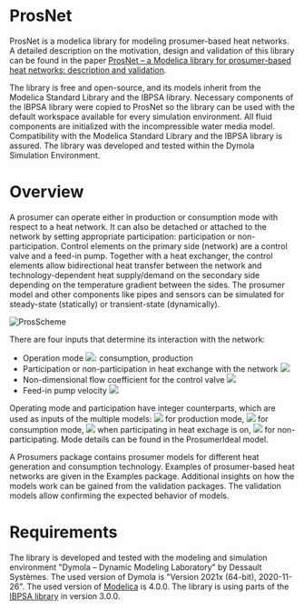 # ProsNet
ProsNet is a modelica library for modeling prosumer-based heat networks.
A detailed description on the motivation, design and validation of this library can be found in the paper [ProsNet – a Modelica library for prosumer-based heat networks: description and validation](https://www.doi.org/10.1088/1742-6596/2042/1/012031).

The library is free and open-source, and its models inherit from the Modelica Standard Library and the IBPSA library. Necessary components of the IBPSA library were copied to ProsNet so the library can be used with the default workspace available for every simulation environment. All fluid components are initialized with the incompressible water media model. Compatibility with the Modelica Standard Library and the IBPSA library is assured.
The library was developed and tested within the Dymola Simulation Environment.

# Overview
A prosumer can operate either in production or consumption mode with respect to a heat network. It can also be detached or attached to the network by setting appropriate participation: participation or non-participation. Control elements on the primary side (network) are a control valve and a feed-in pump. Together with a heat exchanger, the control elements allow bidirectional heat transfer between the network and technology-dependent heat supply/demand on the secondary side depending on the temperature gradient between the sides. The prosumer model and other components like pipes and sensors can be simulated for steady-state (statically) or transient-state (dynamically).

![ProsScheme](https://user-images.githubusercontent.com/54630145/157418834-7e4c67e4-211d-4cb5-a4be-304b689c7e67.gif)

There are four inputs that determine its interaction with the network:
* Operation mode <img src="https://render.githubusercontent.com/render/math?math=\mu">: consumption, production
* Participation or non-participation in heat exchange with the network <img src="https://render.githubusercontent.com/render/math?math=\pi">
* Non-dimensional flow coefficient for the control valve <img src="https://render.githubusercontent.com/render/math?math=\kappa">
* Feed-in pump velocity <img src="https://render.githubusercontent.com/render/math?math=u">

Operating mode and participation have integer counterparts, which are used as inputs of the multiple models: 
<img src="https://render.githubusercontent.com/render/math?math=\mu=1"> for production mode, <img src="https://render.githubusercontent.com/render/math?math=\mu=-1"> for consumption mode, <img src="https://render.githubusercontent.com/render/math?math=\pi=1"> when participating in heat exchage is on, <img src="https://render.githubusercontent.com/render/math?math=\pi=0"> for non-participating. Mode details can be found in the ProsumerIdeal model.

A Prosumers package contains prosumer models for different heat generation and consumption technology. Examples of prosumer-based heat networks are given in the Examples package. Additional insights on how the models work can be gained from the validation packages. The validation models allow confirming the expected behavior of models.

# Requirements
The library is developed and tested with the modeling and simulation environment "Dymola – Dynamic Modeling Laboratory" by Dessault Systèmes. The used version of Dymola is "Version 2021x (64-bit), 2020-11-26". The used version of [Modelica](https://github.com/modelica/ModelicaStandardLibrary) is 4.0.0. The library is using parts of the [IBPSA library](https://github.com/ibpsa/modelica-ibpsa) in version 3.0.0.


